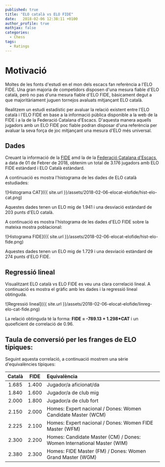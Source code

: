 ```yaml
---
published: true
title: "ELO català vs ELO FIDE"
date:   2018-02-06 12:38:11 +0100
author_profile: true
mathjax: false
categories:
  - Chess
tags:
  - Ratings
---
```



# Motivació

Moltes de les fonts d'estudi en el mon dels escacs fan referència a l'ELO FIDE. Una gran majoria de competidors disposen d'una mesura fiable d'ELO català, però no pas d'una mesura fiable d'ELO FIDE, bàsicament degut a que majoritàriament juguen tornejos avaluats mitjançant ELO català.

Realitzem un estudi estadístic per avaluar la relació existent entre l'ELO català i l'ELO FIDE en base a la informació pública disponible a la web de la FIDE i a la de la Federació Catalana d'Escacs. D'aquesta manera aquells jugadors amb un ELO FIDE poc fiable podran disposar d'una referència per avaluar la seva força de joc mitjançant una mesura d'ELO més universal.

## Dades

Creuant la informació de la [FIDE](http://ratings.fide.com) amd la de la [Federació Catalana d'Escacs](http://www.escacs.cat), a data de 01 de Febrer de 2018, obtenim un total de 3.176 jugadors amb ELO FIDE estàndard i ELO Català estàndard.

A continuació es mostra l'histograma de les dades de ELO català estudiades:

![Histograma CAT]({{ site.url }}/assets/2018-02-06-elocat-elofide/hist-elo-cat.png)

Aquestes dades tenen un ELO mig de 1.941 i una desviació estàndard de 203 punts d'ELO català.

A continuació es mostra l'histograma de les dades d'ELO FIDE sobre la mateixa mostra poblacional:

![Histograma FIDE]({{ site.url }}/assets/2018-02-06-elocat-elofide/hist-elo-fide.png)

Aquestes dades tenen un ELO mig de 1.729 i una desviació estàndard de 274 punts d'ELO FIDE.

## Regressió lineal

Visualitzant ELO català vs ELO FIDE es veu una clara correlació lineal. A continuació es mostra el gràfic amb les dades i la regressió lineal obtinguda.

![Regressió lineal]({{ site.url }}/assets/2018-02-06-elocat-elofide/linreg-elo-cat-fide.png)

La relació obtinguda té la forma: **FIDE = -789.13 + 1.298*CAT** i un quoeficient de correlació de 0.96.

## Taula de conversió per les franges de ELO típiques:

Seguint aquesta correlació, a continuació mostrem una sèrie d'equivalències típiques:

| Català | FIDE | Equivalència |
|:----------:|:-------------:|:------|
| 1.685 | 1.400 | Jugador/a aficionat/da |
| 1.840 | 1.600 | Jugador/a de club mig |
| 2.000 | 1.800 | Jugador/a de club fort |
| 2.150 | 2.000 | Homes: Expert nacional / Dones: Women Candidate Master (WCM) |
| 2.225 | 2.100 | Homes: Expert nacional / Dones: Women FIDE Master (WFM) |
| 2.300 | 2.200 | Homes: Candidate Master (CM) / Dones: Women International Master (WIM) |
| 2.380 | 2.300 | Homes: FIDE Master (FM) / Dones: Women Grand Master (WGM) |


